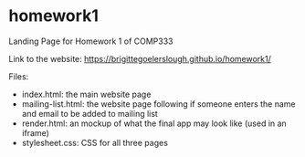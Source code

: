 # homework1
Landing Page for Homework 1 of COMP333

Link to the website: https://brigittegoelerslough.github.io/homework1/

Files:
- index.html: the main website page
- mailing-list.html: the website page following if someone enters the name and email to be added to mailing list
- render.html: an mockup of what the final app may look like (used in an iframe)
- stylesheet.css: CSS for all three pages